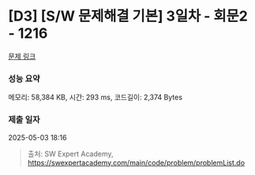 # [D3] [S/W 문제해결 기본] 3일차 - 회문2 - 1216 

[문제 링크](https://swexpertacademy.com/main/code/problem/problemDetail.do?contestProbId=AV14Rq5aABUCFAYi) 

### 성능 요약

메모리: 58,384 KB, 시간: 293 ms, 코드길이: 2,374 Bytes

### 제출 일자

2025-05-03 18:16



> 출처: SW Expert Academy, https://swexpertacademy.com/main/code/problem/problemList.do